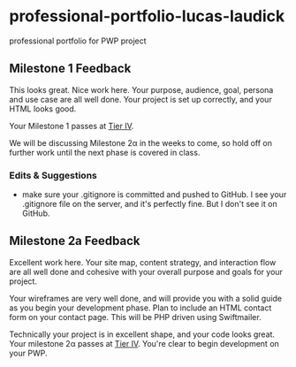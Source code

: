 # professional-portfolio-lucas-laudick
professional portfolio for PWP project

## Milestone 1 Feedback 
This looks great. Nice work here. Your purpose, audience, goal, persona and use case are all well done. Your project is set up correctly, and your HTML looks good. 

Your Milestone 1 passes at [Tier IV](https://bootcamp-coders.cnm.edu/projects/personal/rubric/).

We will be discussing Milestone 2&alpha; in the weeks to come, so hold off on further work until the next phase is covered in class.

### Edits &amp; Suggestions
- make sure your .gitignore is committed and pushed to GitHub. I see your .gitignore file on the server, and it's perfectly fine. But I don't see it on GitHub.

## Milestone 2a Feedback
Excellent work here. Your site map, content strategy, and interaction flow are all well done and cohesive with your overall purpose and goals for your project. 

Your wireframes are very well done, and will provide you with a solid guide as you begin your development phase. Plan to include an HTML contact form on your contact page. This will be PHP driven using Swiftmailer.

Technically your project is in excellent shape, and your code looks great. Your milestone 2&alpha; passes at [Tier IV](https://bootcamp-coders.cnm.edu/projects/personal/rubric/). You're clear to begin development on your PWP.
